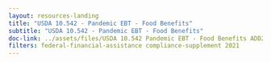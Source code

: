```yaml
---
layout: resources-landing
title: "USDA 10.542 - Pandemic EBT - Food Benefits"
subtitle: "USDA 10.542 - Pandemic EBT - Food Benefits"
doc-link: ../assets/files/USDA 10.542 Pandemic EBT - Food Benefits ADD2.pdf
filters: federal-financial-assistance compliance-supplement 2021
---
```

